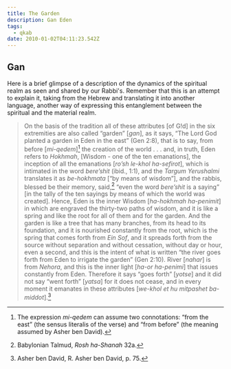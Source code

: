 ```yaml
---
title: The Garden
description: Gan Eden
tags:
  - qkab
date: 2010-01-02T04:11:23.542Z
---
```


## Gan

Here is a brief glimpse of a description of the dynamics of the spiritual realm as seen and shared by our Rabbi's. Remember that this is an attempt to explain it, taking from the Hebrew and translating it into another language, another way of expressing this entanglement between the spiritual and the material realm.

> On the basis of the tradition all of these attributes [of G!d] in the six extremities are also called “garden” [_gan_], as it says, “The Lord God planted a garden in Eden in the east” (Gen 2:8), that is to say, from before [_mi-qedem_][^173] the creation of the world . . . and, in truth, Eden refers to _Hokhmah_, [Wisdom - one of the ten emanations], the inception of all the emanations [_ro’sh le-khol ha-sefirot_], which is intimated in the word _bere’shit_ (ibid., 1:1), and the _Targum Yerushalmi_ translates it as _be-hokhmata_ [“by means of wisdom”], and the rabbis, blessed be their memory, said,[^174] “even the word _bere’shit_ is a saying” [in the tally of the ten sayings by means of which the world was created]. Hence, Eden is the inner Wisdom [_ha-hokhmah ha-penimit_] in which are engraved the thirty-two paths of wisdom, and it is like a spring and like the root for all of them and for the garden. And the garden is like a tree that has many branches, from its head to its foundation, and it is nourished constantly from the root, which is the spring that comes forth from _Ein Sof_, and it spreads forth from the source without separation and without cessation, without day or hour, even a second, and this is the intent of what is written “the river goes forth from Eden to irrigate the garden” (Gen 2:10). River [_nahar_] is from _Nehora_, and this is the inner light [_ha-or ha-penimi_] that issues constantly from Eden. Therefore it says “goes forth” [_yotse_] and it did not say “went forth” [_yatsa_] for it does not cease, and in every moment it emanates in these attributes [_we-khol et hu mitpashet ba-middot_].[^175]

[^173]: The expression _mi-qedem_ can assume two connotations: “from the east” (the sensus literalis of the verse) and “from before” (the meaning assumed by Asher ben David).
[^174]: Babylonian Talmud, _Rosh ha-Shanah_ 32a.
[^175]: Asher ben David, R. Asher ben David, p. 75.
